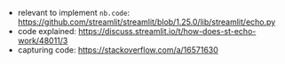 - relevant to implement `nb.code`: https://github.com/streamlit/streamlit/blob/1.25.0/lib/streamlit/echo.py
- code explained: https://discuss.streamlit.io/t/how-does-st-echo-work/48011/3
- capturing code: https://stackoverflow.com/a/16571630
